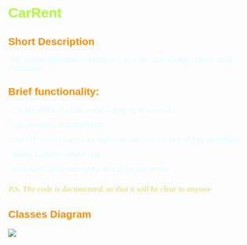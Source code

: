 <h1 style="color: greenyellow; font-family: 'Century Gothic', sans-serif"> CarRent</h1>
<h2 style="color: darkorange; font-family: 'Century Gothic', sans-serif"> Short Description </h2>
<p style="color: lightcyan; font-family: 'Century Gothic', sans-serif"> The console application implements car rental, data storage is done using Postgresql. </p>
<h2 style="color: darkorange; font-family: 'Century Gothic', sans-serif"> Brief functionality: </h2>
<p style="color: lightcyan; font-family: 'Century Gothic', sans-serif"> - The possibility of creating and managing an account </p>
<p style="color: lightcyan; font-family: 'Century Gothic', sans-serif"> - The possibility of authorization; </p>
<p style="color: lightcyan; font-family: 'Century Gothic', sans-serif"> - The offer to rent many cars, taking into account the time of their availability; </p>
<p style="color: lightcyan; font-family: 'Century Gothic', sans-serif"> - Taking available cars for rent; </p>
<p style="color: lightcyan; font-family: 'Century Gothic', sans-serif"> - Calculation of the cost by the time of the car for rent </p>
<h3 style="color: khaki ; font-family: 'Century Gothic', cursive; font-style: italic"> P.S. The code is documented, so that it will be clear to anyone </h3>
<h2 style="color: darkorange; font-family: 'Century Gothic', sans-serif"> Classes Diagram </h2>

![](diagram.png)
